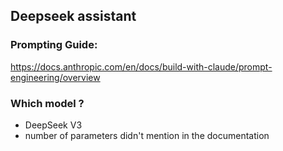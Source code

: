## Deepseek assistant 

### Prompting Guide:
https://docs.anthropic.com/en/docs/build-with-claude/prompt-engineering/overview

### Which model ?
- DeepSeek V3
- number of parameters didn't mention in the documentation




